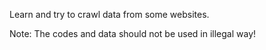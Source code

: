 Learn and try to crawl data from some websites.

Note: The codes and data should not be used in illegal way!

